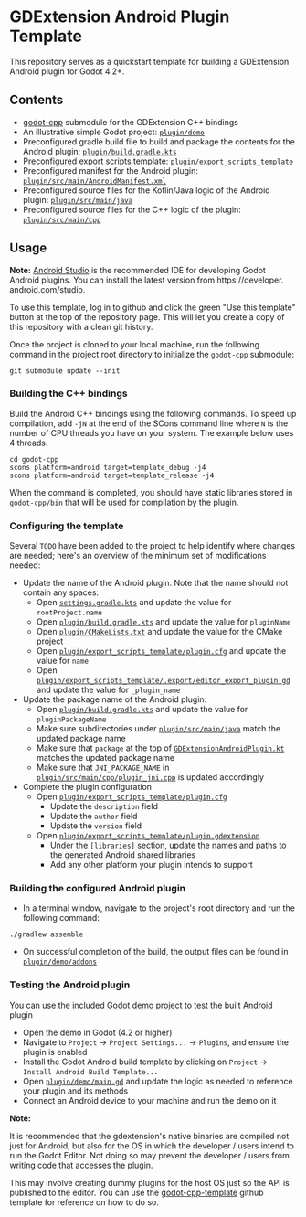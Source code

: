 # GDExtension Android Plugin Template
This repository serves as a quickstart template for building a GDExtension Android plugin for Godot 
4.2+.

## Contents
* [godot-cpp](godot-cpp) submodule for the GDExtension C++ bindings
* An illustrative simple Godot project: [`plugin/demo`](plugin/demo)
* Preconfigured gradle build file to build and package the contents for the Android plugin: 
  [`plugin/build.gradle.kts`](plugin/build.gradle.kts)
* Preconfigured export scripts template: 
  [`plugin/export_scripts_template`](plugin/export_scripts_template)
* Preconfigured manifest for the Android plugin:
  [`plugin/src/main/AndroidManifest.xml`](plugin/src/main/AndroidManifest.xml)
* Preconfigured source files for the Kotlin/Java logic of the Android plugin: 
  [`plugin/src/main/java`](plugin/src/main/java)
* Preconfigured source files for the C++ logic of the plugin: [`plugin/src/main/cpp`](plugin/src/main/cpp)

## Usage
**Note:** [Android Studio](https://developer.android.com/studio) is the recommended IDE for 
developing Godot Android plugins. You can install the latest version from https://developer.
android.com/studio.

To use this template, log in to github and click the green "Use this template" button at the top of the repository page.
This will let you create a copy of this repository with a clean git history.

Once the project is cloned to your local machine, run the following command in the project root 
directory to initialize the `godot-cpp` submodule:
```
git submodule update --init
```

### Building the C++ bindings
Build the Android C++ bindings using the following commands. To speed up compilation, add `-jN` at 
the end of the SCons command line where `N` is the number of CPU threads you have on your system.
The example below uses 4 threads.
```
cd godot-cpp
scons platform=android target=template_debug -j4
scons platform=android target=template_release -j4
```

When the command is completed, you should have static libraries stored in `godot-cpp/bin` that 
will be used for compilation by the plugin.

### Configuring the template
Several `TODO` have been added to the project to help identify where changes are needed; here's an 
overview of the minimum set of modifications needed:
* Update the name of the Android plugin. Note that the name should not contain any spaces:
  * Open [`settings.gradle.kts`](settings.gradle.kts) and update the value for `rootProject.name`
  * Open [`plugin/build.gradle.kts`](plugin/build.gradle.kts) and update the value for `pluginName`
  * Open [`plugin/CMakeLists.txt`](plugin/CMakeLists.txt) and update the value for the CMake project
  * Open [`plugin/export_scripts_template/plugin.cfg`](plugin/export_scripts_template/plugin.cfg)
    and update the value for `name`
  * Open [`plugin/export_scripts_template/.export/editor_export_plugin.gd`](plugin/export_scripts_template/.export/editor_export_plugin.gd)
    and update the value for `_plugin_name`
* Update the package name of the Android plugin:
  * Open [`plugin/build.gradle.kts`](plugin/build.gradle.kts) and update the value for `pluginPackageName`
  * Make sure subdirectories under [`plugin/src/main/java`](plugin/src/main/java) match the 
    updated package name
  * Make sure that `package` at the top of [`GDExtensionAndroidPlugin.kt`](plugin/src/main/java/org/godotengine/plugin/android/gdextension/template/GDExtensionAndroidPlugin.kt)
    matches the updated package name
  * Make sure that `JNI_PACKAGE_NAME` in [`plugin/src/main/cpp/plugin_jni.cpp`](plugin/src/main/cpp/plugin_jni.cpp)
    is updated accordingly
* Complete the plugin configuration
  * Open [`plugin/export_scripts_template/plugin.cfg`](plugin/export_scripts_template/plugin.cfg)
    * Update the `description` field
    * Update the `author` field
    * Update the `version` field
  * Open [`plugin/export_scripts_template/plugin.gdextension`](plugin/export_scripts_template/plugin.gdextension)
    * Under the `[libraries]` section, update the names and paths to the generated Android shared 
      libraries
    * Add any other platform your plugin intends to support

### Building the configured Android plugin
- In a terminal window, navigate to the project's root directory and run the following command:
```
./gradlew assemble
```
- On successful completion of the build, the output files can be found in
  [`plugin/demo/addons`](plugin/demo/addons)

### Testing the Android plugin
You can use the included [Godot demo project](plugin/demo/project.godot) to test the built Android 
plugin

- Open the demo in Godot (4.2 or higher)
- Navigate to `Project` -> `Project Settings...` -> `Plugins`, and ensure the plugin is enabled
- Install the Godot Android build template by clicking on `Project` -> `Install Android Build Template...`
- Open [`plugin/demo/main.gd`](plugin/demo/main.gd) and update the logic as needed to reference 
  your plugin and its methods
- Connect an Android device to your machine and run the demo on it

**Note:**

It is recommended that the gdextension's native binaries are compiled not just for Android, but 
also for the OS in which the developer / users intend to run the Godot Editor. Not doing so may 
prevent the developer / users from writing code that accesses the plugin.

This may involve creating dummy plugins for the host OS just so the API is published to the 
editor. You can use the [godot-cpp-template](https://github.com/godotengine/godot-cpp-template) 
github template for reference on how to do so.
